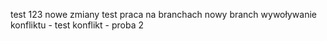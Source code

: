 test 123
nowe zmiany test
praca na branchach
nowy branch
wywoływanie konfliktu - test
konflikt - proba 2 
